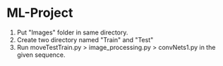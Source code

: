 # ML-Project
1. Put "Images" folder in same directory.
2. Create two directory named "Train" and "Test"
3. Run moveTestTrain.py > image_processing.py > convNets1.py in the given sequence.
